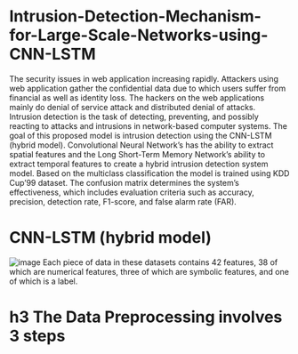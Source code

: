 # Intrusion-Detection-Mechanism-for-Large-Scale-Networks-using-CNN-LSTM

The security issues in web application increasing rapidly. Attackers using web application gather the confidential data due to which users suffer from financial as well as identity loss. The hackers on the web applications mainly do denial of service attack and distributed denial of attacks. Intrusion detection is the task of detecting, preventing, and possibly reacting to  attacks and intrusions in network-based computer systems.
The goal of this proposed model is intrusion detection using the CNN-LSTM (hybrid model).
Convolutional Neural Network’s has the ability to extract spatial features and the Long Short-Term Memory Network’s ability to extract temporal features to create a hybrid intrusion detection system model. Based on the multiclass classification the 
model is trained using KDD Cup’99 dataset. The confusion matrix determines the system’s effectiveness, which includes evaluation criteria such as accuracy, precision, detection rate, F1-score, and false alarm rate (FAR).

# CNN-LSTM (hybrid model)
![image](https://user-images.githubusercontent.com/75250067/213447299-a7eebb11-8e68-4f5a-928c-6372740d5fa1.png)
Each piece of data in these datasets contains 42 features, 38 of which are numerical features, three of which are symbolic features, and one of which is a label.
# h3 The Data Preprocessing involves 3 steps

